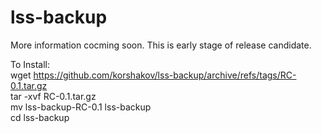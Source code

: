 # lss-backup

More information cocming soon. This is early stage of release candidate.

To Install:<br>
wget https://github.com/korshakov/lss-backup/archive/refs/tags/RC-0.1.tar.gz<br>
tar -xvf RC-0.1.tar.gz<br>
mv lss-backup-RC-0.1 lss-backup<br>
cd lss-backup<br>
